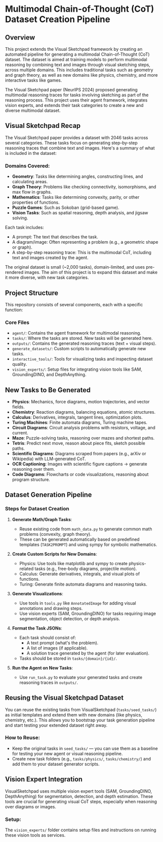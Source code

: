 # Multimodal Chain-of-Thought (CoT) Dataset Creation Pipeline

## Overview
This project extends the Visual Sketchpad framework by creating an automated pipeline for generating a multimodal Chain-of-Thought (CoT) dataset. The dataset is aimed at training models to perform multimodal reasoning by combining text and images through visual sketching steps, across multiple domains. This includes traditional tasks such as geometry and graph theory, as well as new domains like physics, chemistry, and more interactive tasks like games.

The Visual Sketchpad paper (NeurIPS 2024) proposed generating multimodal reasoning traces for tasks involving sketching as part of the reasoning process. This project uses their agent framework, integrates vision experts, and extends their task categories to create a new and diverse multimodal dataset.

## Visual Sketchpad Recap
The Visual Sketchpad paper provides a dataset with 2046 tasks across several categories. These tasks focus on generating step-by-step reasoning traces that combine text and images. Here's a summary of what is included in the dataset:

### Domains Covered:
- **Geometry**: Tasks like determining angles, constructing lines, and calculating areas.
- **Graph Theory**: Problems like checking connectivity, isomorphisms, and max flow in graphs.
- **Mathematics**: Tasks like determining convexity, parity, or other properties of functions.
- **Puzzle Games**: Such as Sokoban (grid-based game).
- **Vision Tasks**: Such as spatial reasoning, depth analysis, and jigsaw solving.

Each task includes:
- A prompt: The text that describes the task.
- A diagram/image: Often representing a problem (e.g., a geometric shape or graph).
- A step-by-step reasoning trace: This is the multimodal CoT, including text and images created by the agent.

The original dataset is small (~2,000 tasks), domain-limited, and uses pre-rendered images. The aim of this project is to expand this dataset and make it more diverse, with new task categories.

## Project Structure
This repository consists of several components, each with a specific function:

### Core Files
- `agent/`: Contains the agent framework for multimodal reasoning.
- `tasks/`: Where the tasks are stored. New tasks will be generated here.
- `outputs/`: Contains the generated reasoning traces (text + visual steps).
- `generate_datasets/`: Custom scripts to automatically generate new tasks.
- `interactive_tools/`: Tools for visualizing tasks and inspecting dataset quality.
- `vision_experts/`: Setup files for integrating vision tools like SAM, GroundingDINO, and DepthAnything.

## New Tasks to Be Generated
- **Physics**: Mechanics, force diagrams, motion trajectories, and vector fields.
- **Chemistry**: Reaction diagrams, balancing equations, atomic structures.
- **Calculus**: Derivatives, integrals, tangent lines, optimization plots.
- **Turing Machines**: Finite automata diagrams, Turing machine tapes.
- **Circuit Diagrams**: Circuit analysis problems with resistors, voltage, and current.
- **Maze**: Puzzle-solving tasks, reasoning over mazes and shortest paths.
- **Tetris**: Predict next move, reason about piece fits, sketch possible paths.
- **Scientific Diagrams**: Diagrams scraped from papers (e.g., arXiv or Wikipedia) with LLM-generated CoT.
- **OCR Captioning**: Images with scientific figure captions → generate reasoning over them.
- **Code Diagrams**: Flowcharts or code visualizations, reasoning about program structure.

## Dataset Generation Pipeline
### Steps for Dataset Creation
1. **Generate Math/Graph Tasks**:
   - Reuse existing code from `math_data.py` to generate common math problems (convexity, graph theory).
   - These can be generated automatically based on predefined templates (`TASK2PROMPT`) and using sympy for symbolic mathematics.

2. **Create Custom Scripts for New Domains**:
   - Physics: Use tools like matplotlib and sympy to create physics-related tasks (e.g., free-body diagrams, projectile motion).
   - Calculus: Generate derivatives, integrals, and visual plots of functions.
   - Turing: Generate finite automata diagrams and reasoning tasks.

3. **Generate Visualizations**:
   - Use tools in `tools.py` like `AnnotatedImage` for adding visual annotations and drawing steps.
   - Use vision experts (SAM, GroundingDINO) for tasks requiring image segmentation, object detection, or depth analysis.

4. **Format the Task JSONs**:
   - Each task should consist of:
     - A text prompt (what's the problem).
     - A list of images (if applicable).
     - A solution trace generated by the agent (for later evaluation).
   - Tasks should be stored in `tasks/{domain}/{id}/`.

5. **Run the Agent on New Tasks**:
   - Use `run_task.py` to evaluate your generated tasks and create reasoning traces in `outputs/`.

## Reusing the Visual Sketchpad Dataset
You can reuse the existing tasks from VisualSketchpad (`tasks/seed_tasks/`) as initial templates and extend them with new domains (like physics, chemistry, etc.). This allows you to bootstrap your task generation pipeline and start testing your extended dataset right away.

### How to Reuse:
- Keep the original tasks in `seed_tasks/` — you can use them as a baseline for testing your new agent or visual reasoning pipeline.
- Create new task folders (e.g., `tasks/physics/`, `tasks/chemistry/`) and add them to your dataset generator scripts.

## Vision Expert Integration
VisualSketchpad uses multiple vision expert tools (SAM, GroundingDINO, DepthAnything) for segmentation, detection, and depth estimation. These tools are crucial for generating visual CoT steps, especially when reasoning over diagrams or images.

### Setup:
The `vision_experts/` folder contains setup files and instructions on running these vision tools as services.
